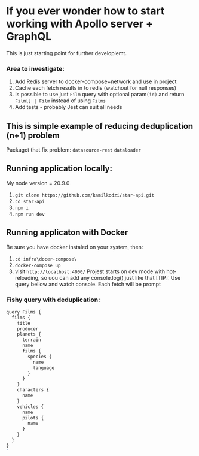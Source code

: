 # If you ever wonder how to start working with Apollo server + GraphQL

This is just starting point for further developlemt.

### Area to investigate:

1. Add Redis server to docker-compose+network and use in project
2. Cache each fetch results in to redis (watchout for null responses)
3. Is possible to use just `Film` query with optional param`(id)` and return `Film[] | Film` instead of using `Films`
4. Add tests - probably Jest can suit all needs

## This is simple example of reducing deduplication (n+1) problem

Packaget that fix problem:
`datasource-rest`
`dataloader`

## Running application locally:

My node version = 20.9.0

1. `git clone https://github.com/kamilkodzi/star-api.git`
1. `cd star-api`
1. `npm i`
1. `npm run dev`

## Running applicaton with Docker

Be sure you have docker instaled on your system, then:

1. `cd infra\docer-compose\`
1. `docker-compose up`
1. visit `http://localhost:4000/`
   Projest starts on dev mode with hot-reloading,
   so uou can add any console.log() just like that
   [TIP]:
   Use query bellow and watch console.
   Each fetch will be prompt

### Fishy query with deduplication:

```js
query Films {
  films {
    title
    producer
    planets {
      terrain
      name
      films {
        species {
          name
          language
        }
      }
    }
    characters {
      name
    }
    vehicles {
      name
      pilots {
        name
      }
    }
  }
}
`
```
